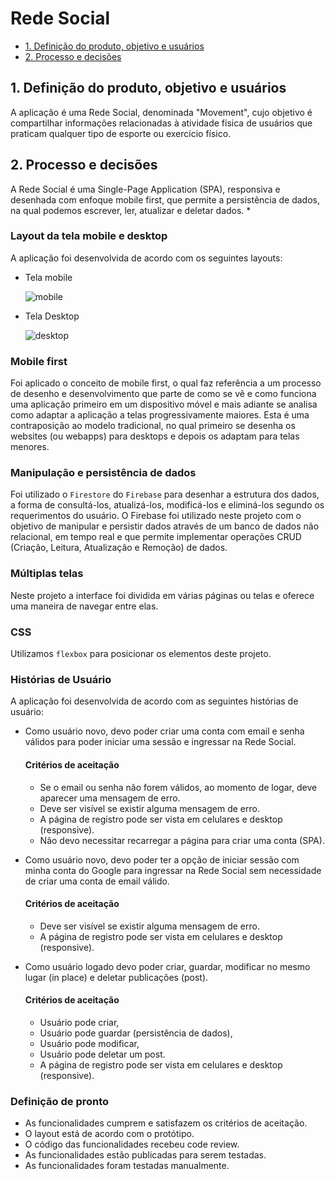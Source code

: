 # Rede Social

* [1. Definição do produto, objetivo e usuários](#1-definição-do-produto-objetivo-e-usuários)
* [2. Processo e decisões](#2-processo-e-decisões)

## 1. Definição do produto, objetivo e usuários

A aplicação é uma Rede Social, denominada "Movement", cujo objetivo é compartilhar informações relacionadas à atividade física de usuários que praticam qualquer tipo de esporte ou exercício físico.

## 2. Processo e decisões

A Rede Social é uma Single-Page Application (SPA), responsiva e desenhada com enfoque mobile first, que permite a persistência de dados, na qual podemos escrever, ler, atualizar e deletar dados.
*
### Layout da tela mobile e desktop
A aplicação foi desenvolvida de acordo com os seguintes layouts:

* Tela mobile

    ![mobile](https://user-images.githubusercontent.com/32286663/56174616-ec9f6100-5fb8-11e9-9edb-d5ef7c251d9c.png)

* Tela Desktop

    ![desktop](https://user-images.githubusercontent.com/32286663/56174626-fcb74080-5fb8-11e9-8854-26e8d9c4e25f.png)


### Mobile first
Foi aplicado o conceito de mobile first, o qual faz referência a um processo de desenho e desenvolvimento que parte de como se vê e como funciona uma aplicação primeiro em um dispositivo móvel e mais adiante se analisa como adaptar a aplicação a telas progressivamente maiores. Esta é uma contraposição ao modelo tradicional, no qual primeiro se desenha os websites (ou webapps) para desktops e depois os adaptam para telas menores.

### Manipulação e persistência de dados
Foi utilizado o `Firestore` do `Firebase`  para desenhar a estrutura dos dados, a forma de consultá-los, atualizá-los, modificá-los e eliminá-los segundo os requerimentos do usuário. O Firebase foi utilizado neste projeto com o objetivo de manipular e persistir dados através de um banco de dados não relacional, em tempo real e que permite implementar operações CRUD (Criação, Leitura, Atualização e Remoção) de dados.

### Múltiplas telas
Neste projeto a interface foi dividida em várias páginas ou telas e oferece uma maneira de navegar entre elas.

### CSS
Utilizamos `flexbox` para posicionar os elementos deste projeto.

### Histórias de Usuário
A aplicação foi desenvolvida de acordo com as seguintes histórias de usuário:
* Como usuário novo, devo poder criar uma conta com email e senha válidos para poder iniciar uma sessão e ingressar na Rede Social.
    #### Critérios de aceitação
    * Se o email ou senha não forem válidos, ao momento de logar, deve aparecer uma mensagem de erro.
    * Deve ser visível se existir alguma mensagem de erro.
    * A página de registro pode ser vista em celulares e desktop (responsive).
    * Não devo necessitar recarregar a página para criar uma conta (SPA).
    
* Como usuário novo, devo poder ter a opção de iniciar sessão com minha conta do Google para ingressar na Rede Social sem necessidade de criar uma conta de email válido.
    #### Critérios de aceitação
    * Deve ser visível se existir alguma mensagem de erro.
    * A página de registro pode ser vista em celulares e desktop (responsive).
         
* Como usuário logado devo poder criar, guardar, modificar no mesmo lugar (in place) e deletar publicações (post).
    #### Critérios de aceitação
    * Usuário pode criar,
    * Usuário pode guardar (persistência de dados),
    * Usuário pode modificar,
    * Usuário pode deletar um post.
    * A página de registro pode ser vista em celulares e desktop (responsive).
    
### Definição de pronto
* As funcionalidades cumprem e satisfazem os critérios de aceitação.
* O layout está de acordo com o protótipo.
* O código das funcionalidades recebeu code review.
* As funcionalidades estão publicadas para serem testadas.
* As funcionalidades foram testadas manualmente.
